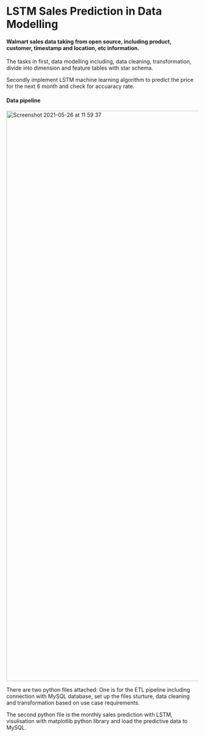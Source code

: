 # LSTM Sales Prediction in Data Modelling

#### Walmart sales data taking from open source, including product, customer, timestamp and location, etc information. 

The tasks in first, data modelling including, data cleaning, transformation, divide into dimension and feature tables with star schema. 

Secondly implement LSTM machine learning algorithm to predict the price for the next 6 month and check for accuaracy rate.

#### Data pipeline 

<img width="1493" alt="Screenshot 2021-05-26 at 11 59 37" src="https://user-images.githubusercontent.com/61825187/119641549-14a95180-be1a-11eb-907d-966bc0a6bf81.png">

There are two python files attached: 
One is for the ETL pipeline including connection with MySQL database, set up the files sturture, data cleaning and transformation based on use case requirements.

The second python file is the monthly sales prediction with LSTM, visulisation with matplotlib python library and load the predictive data to MySQL.
